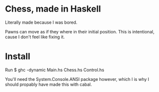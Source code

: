 # Chess, made in Haskell
Literally made because I was bored.

Pawns can move as if they where in their initial position. This is intentional, cause I don't feel like fixing it.

# Install
Run
      $ ghc -dynamic Main.hs Chess.hs Control.hs

You'll need the System.Console.ANSI package however, which I is why I should propably have made this with cabal.
